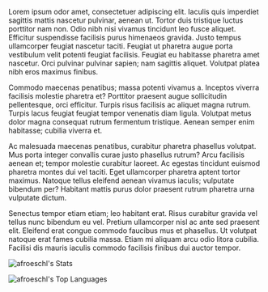 Lorem ipsum odor amet, consectetuer adipiscing elit. Iaculis quis imperdiet sagittis mattis nascetur pulvinar, aenean ut. Tortor duis tristique luctus porttitor nam non. Odio nibh nisi vivamus tincidunt leo fusce aliquet. Efficitur suspendisse facilisis purus himenaeos gravida. Justo tempus ullamcorper feugiat nascetur taciti. Feugiat ut pharetra augue porta vestibulum velit potenti feugiat facilisis. Feugiat eu habitasse pharetra amet nascetur. Orci pulvinar pulvinar sapien; nam sagittis aliquet. Volutpat platea nibh eros maximus finibus.

Commodo maecenas penatibus; massa potenti vivamus a. Inceptos viverra facilisis molestie pharetra et? Porttitor praesent augue sollicitudin pellentesque, orci efficitur. Turpis risus facilisis ac aliquet magna rutrum. Turpis lacus feugiat feugiat tempor venenatis diam ligula. Volutpat metus dolor magna consequat rutrum fermentum tristique. Aenean semper enim habitasse; cubilia viverra et.

Ac malesuada maecenas penatibus, curabitur pharetra phasellus volutpat. Mus porta integer convallis curae justo phasellus rutrum? Arcu facilisis aenean et; tempor molestie curabitur laoreet. Ac egestas tincidunt euismod pharetra montes dui vel taciti. Eget ullamcorper pharetra aptent tortor maximus. Natoque tellus eleifend aenean vivamus iaculis; vulputate bibendum per? Habitant mattis purus dolor praesent rutrum pharetra urna vulputate dictum.

Senectus tempor etiam etiam; leo habitant erat. Risus curabitur gravida vel tellus nunc bibendum eu vel. Pretium ullamcorper nisl ac ante sed praesent elit. Eleifend erat congue commodo faucibus mus et phasellus. Ut volutpat natoque erat fames cubilia massa. Etiam mi aliquam arcu odio litora cubilia. Facilisi dis mauris iaculis commodo facilisis finibus dui auctor tempor.

![afroeschl's Stats](https://github-readme-stats.vercel.app/api?username=afroeschl&theme=gruvbox&show_icons=true&hide_border=false&count_private=true)

![afroeschl's Top Languages](https://github-readme-stats.vercel.app/api/top-langs/?username=afroeschl&theme=gruvbox&show_icons=true&hide_border=false&layout=compact)
